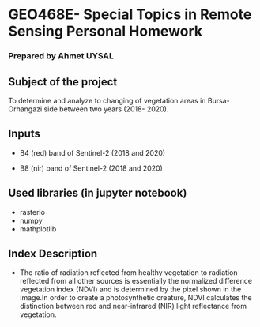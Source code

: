 # GEO468E- Special Topics in Remote Sensing Personal Homework
### Prepared by Ahmet UYSAL
## Subject of the project
To determine and analyze to changing of vegetation areas in Bursa- Orhangazi side between two years (2018- 2020).
## Inputs
- B4 (red) band of Sentinel-2 (2018 and 2020)

- B8 (nir) band of Sentinel-2 (2018 and 2020)
## Used libraries (in jupyter notebook) 
- rasterio
- numpy
- mathplotlib
## Index Description
- The ratio of radiation reflected from healthy vegetation to radiation reflected from all other sources is essentially the normalized difference vegetation index (NDVI) and is determined by the pixel shown in the image.In order to create a photosynthetic creature, NDVI calculates the distinction between red and near-infrared (NIR) light reflectance from vegetation.
